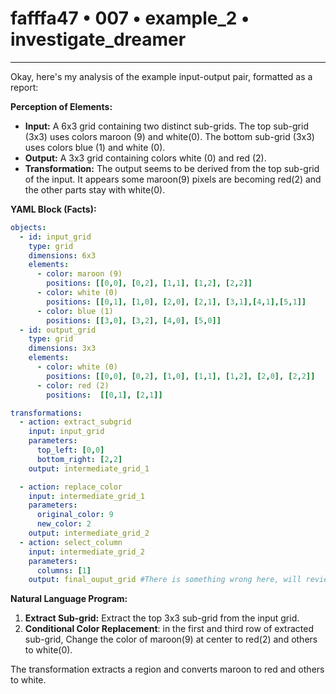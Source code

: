 # fafffa47 • 007 • example_2 • investigate_dreamer

---
Okay, here's my analysis of the example input-output pair, formatted as a report:

**Perception of Elements:**

*   **Input:** A 6x3 grid containing two distinct sub-grids. The top sub-grid (3x3) uses colors maroon (9) and white(0). The bottom sub-grid (3x3) uses colors blue (1) and white (0).
*   **Output:** A 3x3 grid containing colors white (0) and red (2).
*   **Transformation:** The output seems to be derived from the top sub-grid of the input. It appears some maroon(9) pixels are becoming red(2) and the other parts stay with white(0).

**YAML Block (Facts):**



```yaml
objects:
  - id: input_grid
    type: grid
    dimensions: 6x3
    elements:
      - color: maroon (9)
        positions: [[0,0], [0,2], [1,1], [1,2], [2,2]]
      - color: white (0)
        positions: [[0,1], [1,0], [2,0], [2,1], [3,1],[4,1],[5,1]]
      - color: blue (1)
        positions: [[3,0], [3,2], [4,0], [5,0]]
  - id: output_grid
    type: grid
    dimensions: 3x3
    elements:
      - color: white (0)
        positions: [[0,0], [0,2], [1,0], [1,1], [1,2], [2,0], [2,2]]
      - color: red (2)
        positions:  [[0,1], [2,1]]

transformations:
  - action: extract_subgrid
    input: input_grid
    parameters:
      top_left: [0,0]
      bottom_right: [2,2]
    output: intermediate_grid_1

  - action: replace_color
    input: intermediate_grid_1
    parameters:
      original_color: 9
      new_color: 2
    output: intermediate_grid_2
  - action: select_column
    input: intermediate_grid_2
    parameters:
      columns: [1]
    output: final_ouput_grid #There is something wrong here, will review
```



**Natural Language Program:**

1.  **Extract Sub-grid:** Extract the top 3x3 sub-grid from the input grid.
2.  **Conditional Color Replacement**: in the first and third row of extracted sub-grid, Change the color of maroon(9) at center to red(2) and others to white(0).

The transformation extracts a region and converts maroon to red and others to white.

